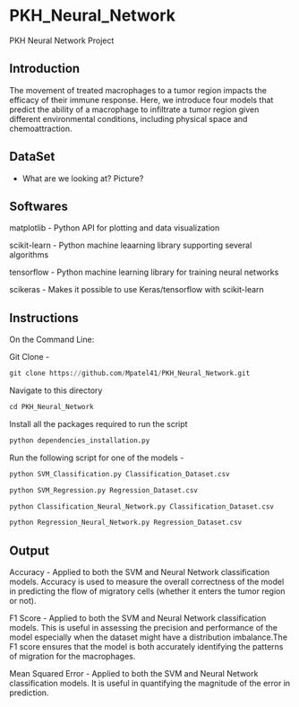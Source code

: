 # PKH_Neural_Network
PKH Neural Network Project 

## Introduction 

The movement of treated macrophages to a tumor region impacts the efficacy of their immune response. Here, we introduce four models that predict the ability of a macrophage to infiltrate a tumor region given different environmental conditions, including physical space and chemoattraction.

## DataSet 

- What are we looking at? Picture? 


## Softwares
matplotlib - Python API for plotting and data visualization

scikit-learn - Python machine leaarning library supporting several algorithms

tensorflow - Python machine learning library for training neural networks

scikeras - Makes it possible to use Keras/tensorflow with scikit-learn


## Instructions

On the Command Line: 

Git Clone - 

```python
git clone https://github.com/Mpatel41/PKH_Neural_Network.git
```

Navigate to this directory 

```python 
cd PKH_Neural_Network
```
Install all the packages required to run the script 

```python
python dependencies_installation.py
```

Run the following script for one of the models - 

```python
python SVM_Classification.py Classification_Dataset.csv
```
```python
python SVM_Regression.py Regression_Dataset.csv
```
```python
python Classification_Neural_Network.py Classification_Dataset.csv
```
```python
python Regression_Neural_Network.py Regression_Dataset.csv
```


## Output 

Accuracy -
Applied to both the SVM and Neural Network classification models. Accuracy is used to measure the overall correctness of the model in predicting the flow of migratory cells (whether it enters the tumor region or not).

F1 Score -
Applied to both the SVM and Neural Network classification models. This is useful in assessing the precision and performance of the model especially when the dataset might have a distribution imbalance.The F1 score ensures that the model is both accurately identifying the patterns of migration for the macrophages.

Mean Squared Error -
Applied to both the SVM and Neural Network classification models. It is useful in quantifying the magnitude of the error in prediction.

